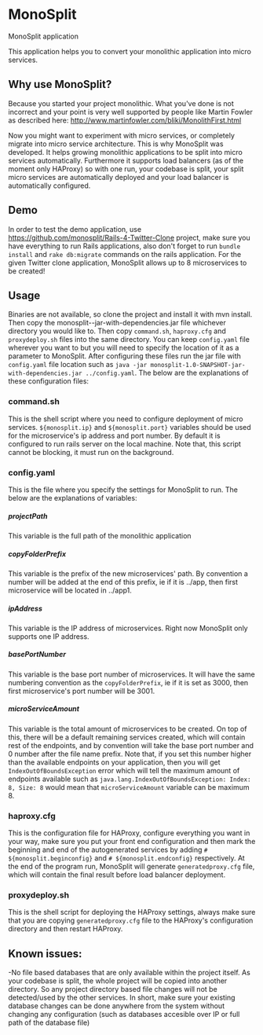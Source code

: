 # MonoSplit
MonoSplit application

This application helps you to convert your monolithic application into micro services.

## Why use MonoSplit?

Because you started your project monolithic. What you've done is not incorrect and your point is very well supported by people like Martin Fowler as described here:
http://www.martinfowler.com/bliki/MonolithFirst.html

Now you might want to experiment with micro services, or completely migrate into micro service architecture. This is why MonoSplit was developed. It helps growing monolithic applications to be split into micro services automatically. Furthermore it supports load balancers (as of the moment only HAProxy) so with one run, your codebase is split, your split micro services are automatically deployed and your load balancer is automatically configured.

## Demo
In order to test the demo application, use https://github.com/monosplit/Rails-4-Twitter-Clone project, make sure you have everything to run Rails applications, also don't forget to run `bundle install` and `rake db:migrate` commands on the rails application. For the given Twitter clone application, MonoSplit allows up to 8 microservices to be created!

## Usage
Binaries are not available, so clone the project and install it with mvn install. Then copy the monosplit-<version>-jar-with-dependencies.jar file whichever directory you would like to. Then copy `command.sh`, `haproxy.cfg` and `proxydeploy.sh` files into the same directory. You can keep `config.yaml` file wherever you want to but you will need to specify the location of it as a parameter to MonoSplit. After configuring these files run the jar file with `config.yaml` file location such as `java -jar monosplit-1.0-SNAPSHOT-jar-with-dependencies.jar ../config.yaml`. The below are the explanations of these configuration files:
### command.sh
This is the shell script where you need to configure deployment of micro services. `${monosplit.ip}` and `${monosplit.port}` variables should be used for the microservice's ip address and port number. By default it is configured to run rails server on the local machine. Note that, this script cannot be blocking, it must run on the background.
### config.yaml
This is the file where you specify the settings for MonoSplit to run. The below are the explanations of variables:
#####  projectPath
This variable is the full path of the monolithic application 
#####  copyFolderPrefix
This variable is the prefix of the new microservices' path. By convention a number will be added at the end of this prefix, ie if it is ../app, then first microservice will be located in ../app1.
#####  ipAddress
This variable is the IP address of microservices. Right now MonoSplit only supports one IP address.
#####  basePortNumber
This variable is the base port number of microservices. It will have the same numbering convention as the `copyFolderPrefix`, ie if it is set as 3000, then first microservice's port number will be 3001.
#####  microServiceAmount
This variable is the total amount of microservices to be created. On top of this, there will be a default remaining services created, which will contain rest of the endpoints, and by convention will take the base port number and 0 number after the file name prefix. Note that, if you set this number higher than the available endpoints on your application, then you will get `IndexOutOfBoundsException` error which will tell the maximum amount of endpoints available such as `java.lang.IndexOutOfBoundsException: Index: 8, Size: 8` would mean that `microServiceAmount` variable can be maximum 8.
### haproxy.cfg
This is the configuration file for HAProxy, configure everything you want in your way, make sure you put your front end configuration and then mark the beginning and end of the autogenerated services by adding `# ${monosplit.beginconfig}` and `# ${monosplit.endconfig}` respectively. At the end of the program run, MonoSplit will generate `generatedproxy.cfg` file, which will contain the final result before load balancer deployment.
### proxydeploy.sh
This is the shell script for deploying the HAProxy settings, always make sure that you are copying `generatedproxy.cfg` file to the HAProxy's configuration directory and then restart HAProxy.


## Known issues:
 -No file based databases that are only available within the project itself. As your codebase is split, the whole project will be copied into another directory. So any project directory based file changes will not be detected/used by the other services. In short, make sure your existing database changes can be done anywhere from the system without changing any configuration (such as databases accesible over IP or full path of the database file)

